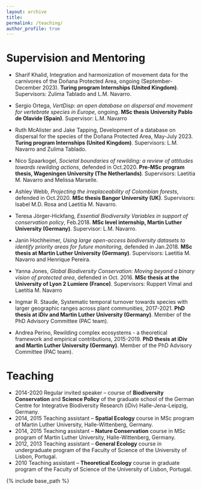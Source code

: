 ```yaml
---
layout: archive
title: 
permalink: /teaching/
author_profile: true
---
```


Supervision and Mentoring
======
* Sharif Khalid, Integration and harmonization of movement data for the carnivores of the Doñana Protected Area, ongoing (September-December 2023). **Turing program Internships (United Kingdom)**. Supervisors: Zulima Tablado and L.M. Navarro.  
* Sergio Ortega, <i>VertDisp: an open database on dispersal and movement for vertebrate species in Europe</i>, ongoing. **MSc thesis University Pablo de Olavide (Spain)**. Supervisor: L.M. Navarro
* Ruth McAlister and Jake Tapping, Development of a database on dispersal for the species of the Doñana Protected Area, May-July 2023. **Turing program Internships (United Kingdom)**. Supervisors: L.M. Navarro and Zulima Tablado.  
* Nico Spaarkogel, <i>Societal boundaries of rewilding: a review of attitudes towards rewilding actions</i>, defended in Oct.2020. **Pre-MSc program thesis, Wageningen University (The Netherlands)**. Supervisors: Laetitia M. Navarro and Melissa Marselle.
* Ashley Webb, <i>Projecting the irreplaceability of Colombian forests</i>, defended in Oct.2020. **MSc thesis Bangor University (UK)**. Supervisors: Isabel M.D. Rosa and Laetitia M. Navarro.
* Teresa Jörger-Hickfang, <i>Essential Biodiversity Variables in support of conservation policy</i>, Feb.2018. **MSc level internship, Martin Luther University (Germany)**. Supervisor: L.M. Navarro.
* Janin Hochheimer, <i>Using large open-access biodiversity datasets to identify priority areas for future monitoring</i>, defended in Jan.2018. **MSc thesis at Martin Luther University (Germany)**. Supervisors: Laetitia M. Navarro and Henrique Pereira.
* Yanna Jones, <i>Global Biodiversity Conservation: Moving beyond a binary vision of protected area</i>, defended in Oct. 2016. **MSc thesis at the University of Lyon 2 Lumiere (France)**. Supervisors: Ruppert Vimal and Laetitia M. Navarro

* Ingmar R. Staude, Systematic temporal turnover towards species with larger geographic ranges across plant communities, 2017-2021. **PhD thesis at iDiv and Martin Luther University (Germany)**. Member of the PhD Advisory Committee (PAC team).  
* Andrea Perino, Rewilding complex ecosystems - a theoretical framework and empirical contributions, 2015-2019. **PhD thesis at iDiv and Martin Luther University (Germany)**. Member of the PhD Advisory Committee (PAC team).

Teaching
======
* 2014-2020	Regular invited speaker – course of **Biodiversity Conservation** and **Science Policy** of the graduate school of the German Centre for Integrative Biodiversity Research (iDiv) Halle-Jena-Leipzig, Germany.
* 2014, 2015	Teaching assistant – **Spatial Ecology** course in MSc program of Martin Luther University, Halle-Wittenberg, Germany.
* 2014, 2015 	Teaching assistant – **Nature Conservation** course in MSc program of Martin Luther University, Halle-Wittenberg, Germany.
* 2012, 2013	Teaching assistant – **General Ecology** course in undergraduate program of the Faculty of Science of the University of Lisbon, Portugal.
* 2010		Teaching assistant – **Theoretical Ecology** course in graduate program of the Faculty of Science of the University of Lisbon, Portugal.

{% include base_path %}
